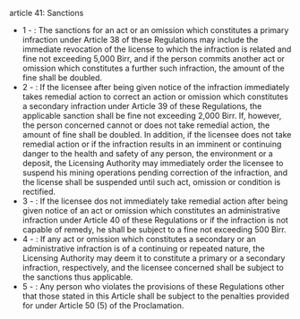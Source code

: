 article 41: Sanctions

<ul>
			<li>1 - : The sanctions for an act or an omission which constitutes a primary infraction under Article 38 of these Regulations may include the immediate revocation of the license to which the infraction is related and fine not exceeding 5,000 Birr, and if the person commits another act or omission which constitutes a further such infraction, the amount of the fine shall be doubled.<ul>
			</ul></li>			<li>2 - : If the licensee after being given notice of the infraction immediately takes remedial action to correct an action or omission which constitutes a secondary infraction under Article 39 of these Regulations, the applicable sanction shall be fine not exceeding 2,000 Birr. If, however, the person concerned cannot or does not take remedial action, the amount of fine shall be doubled. In addition, if the licensee does not take remedial action or if the infraction results in an imminent or continuing danger to the health and safety of any person, the environment or a deposit, the Licensing Authority may immediately order the licensee to suspend his mining operations pending correction of the infraction, and the license shall be suspended until such act, omission or condition is rectified.<ul>
			</ul></li>			<li>3 - : If the licensee dos not immediately take remedial action after being given notice of an act or omission which constitutes an administrative infraction under Article 40 of these Regulations or if the infraction is not capable of remedy, he shall be subject to a fine not exceeding 500 Birr.<ul>
			</ul></li>			<li>4 - : If any act or omission which constitutes a secondary or an administrative infraction is of a continuing or repeated nature, the Licensing Authority may deem it to constitute a primary or a secondary infraction, respectively, and the licensee concerned shall be subject to the sanctions thus applicable.<ul>
			</ul></li>			<li>5 - : Any person who violates the provisions of these Regulations other that those stated in this Article shall be subject to the penalties provided for under Article 50 (5) of the Proclamation.<ul>
			</ul></li></ul>